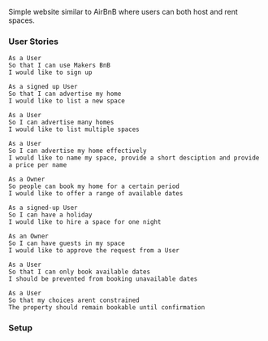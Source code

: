 Simple website similar to AirBnB where users can both host and rent spaces. 

### User Stories ###


```
As a User
So that I can use Makers BnB
I would like to sign up
```

```
As a signed up User
So that I can advertise my home
I would like to list a new space
```

```
As a User
So I can advertise many homes
I would like to list multiple spaces
```

```
As a User
So I can advertise my home effectively
I would like to name my space, provide a short desciption and provide a price per name
```

```
As a Owner
So people can book my home for a certain period
I would like to offer a range of available dates
```

```
As a signed-up User
So I can have a holiday 
I would like to hire a space for one night
```

```
As an Owner 
So I can have guests in my space
I would like to approve the request from a User
```

```
As a User
So that I can only book available dates
I should be prevented from booking unavailable dates
```

```
As a User
So that my choices arent constrained
The property should remain bookable until confirmation
```


### Setup ###